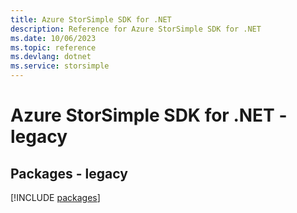 ```yaml
---
title: Azure StorSimple SDK for .NET
description: Reference for Azure StorSimple SDK for .NET
ms.date: 10/06/2023
ms.topic: reference
ms.devlang: dotnet
ms.service: storsimple
---
```

# Azure StorSimple SDK for .NET - legacy
## Packages - legacy
[!INCLUDE [packages](storsimple-index.md)]